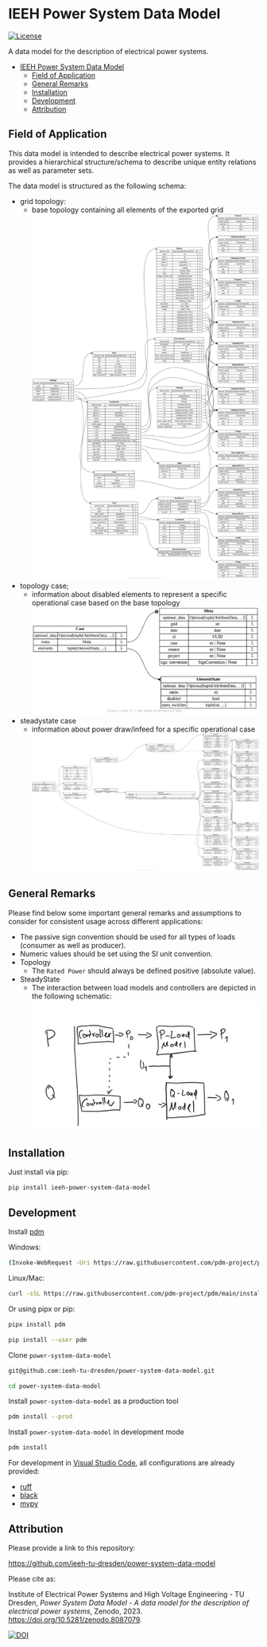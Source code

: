# IEEH Power System Data Model

[![License](https://img.shields.io/badge/License-BSD%203--Clause-blue.svg)](https://opensource.org/licenses/BSD-3-Clause)

A data model for the description of electrical power systems.

- [IEEH Power System Data Model](#ieeh-power-system-data-model)
  - [ Field of Application](#-field-of-application)
  - [ General Remarks](#-general-remarks)
  - [ Installation](#-installation)
  - [ Development](#-development)
  - [ Attribution](#-attribution)

## <div id="application" /> Field of Application

This data model is intended to describe electrical power systems. It provides a hierarchical structure/schema to describe unique entity relations as well as parameter sets.

The data model is structured as the following schema:

- grid topology:
  - base topology containing all elements of the exported grid
  ![topology relationship diagram](./docs/topology.png)
- topology case;
  - information about disabled elements to represent a specific operational case based on the base topology
  ![topology case relationship diagram](./docs/topology_case.png)
- steadystate case
  - information about power draw/infeed for a specific operational case
  ![steadystate case relationship diagram](./docs/steady_state_case.png)

## <div id="remarks" /> General Remarks

Please find below some important general remarks and assumptions to consider for consistent usage across different applications:
- The passive sign convention should be used for all types of loads (consumer as well as producer).
- Numeric values should be set using the SI unit convention.
- Topology
  - The `Rated Power` should always be defined positive (absolute value).
- SteadyState
  - The interaction between load models and controllers are depicted in the following schematic:
  ![active/reactive power schematics](./docs/power_schematics.png)

## <div id="installation" /> Installation

Just install via pip:

```bash
pip install ieeh-power-system-data-model
```

## <div id="development" /> Development

Install [pdm](https://github.com/pdm-project/pdm)

Windows:

```bash
(Invoke-WebRequest -Uri https://raw.githubusercontent.com/pdm-project/pdm/main/install-pdm.py -UseBasicParsing).Content | python -
```

Linux/Mac:

```bash
curl -sSL https://raw.githubusercontent.com/pdm-project/pdm/main/install-pdm.py | python3 -
```

Or using pipx or pip:
```bash
pipx install pdm
```
```bash
pip install --user pdm
```

Clone `power-system-data-model`

```bash
git@github.com:ieeh-tu-dresden/power-system-data-model.git
```

```bash
cd power-system-data-model
```

Install `power-system-data-model` as a production tool

```bash
pdm install --prod
```

Install `power-system-data-model` in development mode

```bash
pdm install
```

For development in [Visual Studio Code](https://github.com/microsoft/vscode), all configurations are already provided:

- [ruff](https://github.com/astral-sh/ruff)
- [black](https://github.com/psf/black)
- [mypy](https://github.com/python/mypy)

## <div id="attribution" /> Attribution

Please provide a link to this repository:

<https://github.com/ieeh-tu-dresden/power-system-data-model>

Please cite as:

Institute of Electrical Power Systems and High Voltage Engineering - TU Dresden, _Power System Data Model - A data model for the description of electrical power systems_, Zenodo, 2023. <https://doi.org/10.5281/zenodo.8087079>.

[![DOI](https://zenodo.org/badge/DOI/10.5281/zenodo.8087079.svg)](https://doi.org/10.5281/zenodo.8087079)
